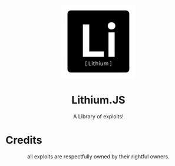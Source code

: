 <p align="center"><img src="https://raw.githubusercontent.com/GalacticNetwork/lithium.js/main/logo-full.png" height="200">
</p>

<h1 align="center"><strong>Lithium.JS</strong></h1>
<p align="center">A Library of exploits!</p>
<h1>Credits</h1>
<p align="center">all exploits are respectfully owned by their rightful owners.</p>
